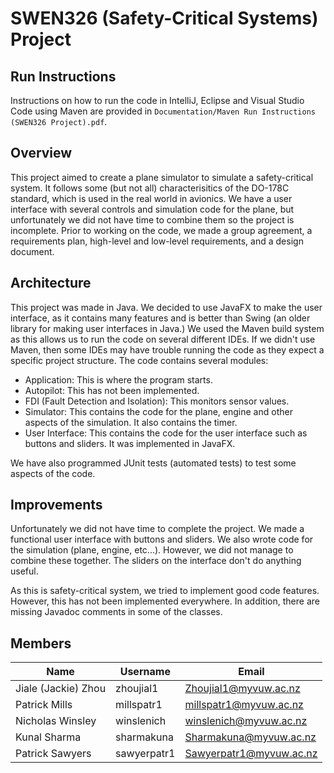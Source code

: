 # SWEN326 (Safety-Critical Systems) Project
## Run Instructions
Instructions on how to run the code in IntelliJ, Eclipse and Visual Studio Code using Maven are provided in `Documentation/Maven Run Instructions (SWEN326 Project).pdf`.
## Overview
This project aimed to create a plane simulator to simulate a safety-critical system. It follows some (but not all) characterisitics of the DO-178C standard, which is used in the real world in avionics. We have a user interface with several controls and simulation code for the plane, but unfortunately we did not have time to combine them so the project is incomplete. Prior to working on the code, we made a group agreement, a requirements plan, high-level and low-level requirements, and a design document.
## Architecture
This project was made in Java. We decided to use JavaFX to make the user interface, as it contains many features and is better than Swing (an older library for making user interfaces in Java.) We used the Maven build system as this allows us to run the code on several different IDEs. If we didn't use Maven, then some IDEs may have trouble running the code as they expect a specific project structure. The code contains several modules:
- Application: This is where the program starts.
- Autopilot: This has not been implemented.
- FDI (Fault Detection and Isolation): This monitors sensor values.
- Simulator: This contains the code for the plane, engine and other aspects of the simulation. It also contains the timer.
- User Interface: This contains the code for the user interface such as buttons and sliders. It was implemented in JavaFX.
<p> We have also programmed JUnit tests (automated tests) to test some aspects of the code.

## Improvements
Unfortunately we did not have time to complete the project. We made a functional user interface with buttons and sliders. We also wrote code for the simulation (plane, engine, etc...). However, we did not manage to combine these together. The sliders on the interface don't do anything useful.
<p>As this is safety-critical system, we tried to implement good code features. However, this has not been implemented everywhere. In addition, there are missing Javadoc comments in some of the classes.

## Members
| Name | Username | Email |
| --- | --- | --- |
| Jiale (Jackie) Zhou | zhoujial1 | Zhoujial1@myvuw.ac.nz |
| Patrick Mills | millspatr1 | millspatr1@myvuw.ac.nz |
| Nicholas Winsley | winslenich | winslenich@myvuw.ac.nz |
| Kunal Sharma | sharmakuna | Sharmakuna@myvuw.ac.nz |
| Patrick Sawyers | sawyerpatr1 | Sawyerpatr1@myvuw.ac.nz |




